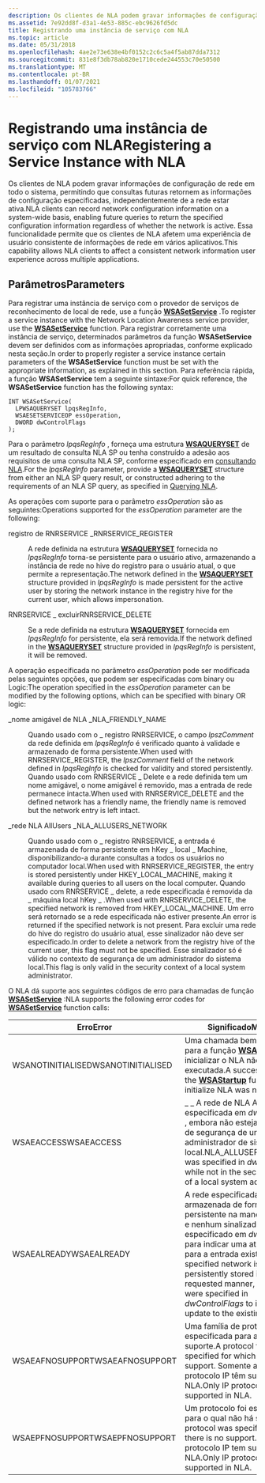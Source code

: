 ```yaml
---
description: Os clientes de NLA podem gravar informações de configuração de rede em todo o sistema, permitindo que consultas futuras retornem as informações de configuração especificadas, independentemente de a rede estar ativa.
ms.assetid: 7e92dd8f-d3a1-4e53-885c-ebc9626fd5dc
title: Registrando uma instância de serviço com NLA
ms.topic: article
ms.date: 05/31/2018
ms.openlocfilehash: 4ae2e73e638e4bf0152c2c6c5a4f5ab87dda7312
ms.sourcegitcommit: 831e8f3db78ab820e1710cede244553c70e50500
ms.translationtype: MT
ms.contentlocale: pt-BR
ms.lasthandoff: 01/07/2021
ms.locfileid: "105783766"
---
```

# <a name="registering-a-service-instance-with-nla"></a><span data-ttu-id="cc943-103">Registrando uma instância de serviço com NLA</span><span class="sxs-lookup"><span data-stu-id="cc943-103">Registering a Service Instance with NLA</span></span>

<span data-ttu-id="cc943-104">Os clientes de NLA podem gravar informações de configuração de rede em todo o sistema, permitindo que consultas futuras retornem as informações de configuração especificadas, independentemente de a rede estar ativa.</span><span class="sxs-lookup"><span data-stu-id="cc943-104">NLA clients can record network configuration information on a system-wide basis, enabling future queries to return the specified configuration information regardless of whether the network is active.</span></span> <span data-ttu-id="cc943-105">Essa funcionalidade permite que os clientes de NLA afetem uma experiência de usuário consistente de informações de rede em vários aplicativos.</span><span class="sxs-lookup"><span data-stu-id="cc943-105">This capability allows NLA clients to affect a consistent network information user experience across multiple applications.</span></span>

## <a name="parameters"></a><span data-ttu-id="cc943-106">Parâmetros</span><span class="sxs-lookup"><span data-stu-id="cc943-106">Parameters</span></span>

<span data-ttu-id="cc943-107">Para registrar uma instância de serviço com o provedor de serviços de reconhecimento de local de rede, use a função [**WSASetService**](/windows/desktop/api/Winsock2/nf-winsock2-wsasetservicea) .</span><span class="sxs-lookup"><span data-stu-id="cc943-107">To register a service instance with the Network Location Awareness service provider, use the [**WSASetService**](/windows/desktop/api/Winsock2/nf-winsock2-wsasetservicea) function.</span></span> <span data-ttu-id="cc943-108">Para registrar corretamente uma instância de serviço, determinados parâmetros da função **WSASetService** devem ser definidos com as informações apropriadas, conforme explicado nesta seção.</span><span class="sxs-lookup"><span data-stu-id="cc943-108">In order to properly register a service instance certain parameters of the **WSASetService** function must be set with the appropriate information, as explained in this section.</span></span> <span data-ttu-id="cc943-109">Para referência rápida, a função **WSASetService** tem a seguinte sintaxe:</span><span class="sxs-lookup"><span data-stu-id="cc943-109">For quick reference, the **WSASetService** function has the following syntax:</span></span>

``` syntax
INT WSASetService(
  LPWSAQUERYSET lpqsRegInfo,
  WSAESETSERVICEOP essOperation,
  DWORD dwControlFlags
);
```

<span data-ttu-id="cc943-110">Para o parâmetro *lpqsRegInfo* , forneça uma estrutura [**WSAQUERYSET**](/windows/desktop/api/Winsock2/ns-winsock2-wsaquerysetw) de um resultado de consulta NLA SP ou tenha construído a adesão aos requisitos de uma consulta NLA SP, conforme especificado em [consultando NLA](querying-nla-2.md).</span><span class="sxs-lookup"><span data-stu-id="cc943-110">For the *lpqsRegInfo* parameter, provide a [**WSAQUERYSET**](/windows/desktop/api/Winsock2/ns-winsock2-wsaquerysetw) structure from either an NLA SP query result, or constructed adhering to the requirements of an NLA SP query, as specified in [Querying NLA](querying-nla-2.md).</span></span>

<span data-ttu-id="cc943-111">As operações com suporte para o parâmetro *essOperation* são as seguintes:</span><span class="sxs-lookup"><span data-stu-id="cc943-111">Operations supported for the *essOperation* parameter are the following:</span></span>

<dl> <dt>

<span data-ttu-id="cc943-112"><span id="RNRSERVICE_REGISTER"></span><span id="rnrservice_register"></span>registro de RNRSERVICE \_</span><span class="sxs-lookup"><span data-stu-id="cc943-112"><span id="RNRSERVICE_REGISTER"></span><span id="rnrservice_register"></span>RNRSERVICE\_REGISTER</span></span>
</dt> <dd>

<span data-ttu-id="cc943-113">A rede definida na estrutura [**WSAQUERYSET**](/windows/desktop/api/Winsock2/ns-winsock2-wsaquerysetw) fornecida no *lpqsRegInfo* torna-se persistente para o usuário ativo, armazenando a instância de rede no hive do registro para o usuário atual, o que permite a representação.</span><span class="sxs-lookup"><span data-stu-id="cc943-113">The network defined in the [**WSAQUERYSET**](/windows/desktop/api/Winsock2/ns-winsock2-wsaquerysetw) structure provided in *lpqsRegInfo* is made persistent for the active user by storing the network instance in the registry hive for the current user, which allows impersonation.</span></span>

</dd> <dt>

<span data-ttu-id="cc943-114"><span id="RNRSERVICE_DELETE"></span><span id="rnrservice_delete"></span>RNRSERVICE \_ excluir</span><span class="sxs-lookup"><span data-stu-id="cc943-114"><span id="RNRSERVICE_DELETE"></span><span id="rnrservice_delete"></span>RNRSERVICE\_DELETE</span></span>
</dt> <dd>

<span data-ttu-id="cc943-115">Se a rede definida na estrutura [**WSAQUERYSET**](/windows/desktop/api/Winsock2/ns-winsock2-wsaquerysetw) fornecida em *lpqsRegInfo* for persistente, ela será removida.</span><span class="sxs-lookup"><span data-stu-id="cc943-115">If the network defined in the [**WSAQUERYSET**](/windows/desktop/api/Winsock2/ns-winsock2-wsaquerysetw) structure provided in *lpqsRegInfo* is persistent, it will be removed.</span></span>

</dd> </dl>

<span data-ttu-id="cc943-116">A operação especificada no parâmetro *essOperation* pode ser modificada pelas seguintes opções, que podem ser especificadas com binary ou Logic:</span><span class="sxs-lookup"><span data-stu-id="cc943-116">The operation specified in the *essOperation* parameter can be modified by the following options, which can be specified with binary OR logic:</span></span>

<dl> <dt>

<span data-ttu-id="cc943-117"><span id="NLA_FRIENDLY_NAME"></span><span id="nla_friendly_name"></span>\_nome amigável de NLA \_</span><span class="sxs-lookup"><span data-stu-id="cc943-117"><span id="NLA_FRIENDLY_NAME"></span><span id="nla_friendly_name"></span>NLA\_FRIENDLY\_NAME</span></span>
</dt> <dd>

<span data-ttu-id="cc943-118">Quando usado com o \_ registro RNRSERVICE, o campo *lpszComment* da rede definida em *lpqsRegInfo* é verificado quanto à validade e armazenado de forma persistente.</span><span class="sxs-lookup"><span data-stu-id="cc943-118">When used with RNRSERVICE\_REGISTER, the *lpszComment* field of the network defined in *lpqsRegInfo* is checked for validity and stored persistently.</span></span> <span data-ttu-id="cc943-119">Quando usado com RNRSERVICE \_ Delete e a rede definida tem um nome amigável, o nome amigável é removido, mas a entrada de rede permanece intacta.</span><span class="sxs-lookup"><span data-stu-id="cc943-119">When used with RNRSERVICE\_DELETE and the defined network has a friendly name, the friendly name is removed but the network entry is left intact.</span></span>

</dd> <dt>

<span data-ttu-id="cc943-120"><span id="NLA_ALLUSERS_NETWORK"></span><span id="nla_allusers_network"></span>\_rede NLA AllUsers \_</span><span class="sxs-lookup"><span data-stu-id="cc943-120"><span id="NLA_ALLUSERS_NETWORK"></span><span id="nla_allusers_network"></span>NLA\_ALLUSERS\_NETWORK</span></span>
</dt> <dd>

<span data-ttu-id="cc943-121">Quando usado com o \_ registro RNRSERVICE, a entrada é armazenada de forma persistente em hKey \_ local \_ Machine, disponibilizando-a durante consultas a todos os usuários no computador local.</span><span class="sxs-lookup"><span data-stu-id="cc943-121">When used with RNRSERVICE\_REGISTER, the entry is stored persistently under HKEY\_LOCAL\_MACHINE, making it available during queries to all users on the local computer.</span></span> <span data-ttu-id="cc943-122">Quando usado com RNRSERVICE \_ delete, a rede especificada é removida da \_ máquina local hKey \_ .</span><span class="sxs-lookup"><span data-stu-id="cc943-122">When used with RNRSERVICE\_DELETE, the specified network is removed from HKEY\_LOCAL\_MACHINE.</span></span> <span data-ttu-id="cc943-123">Um erro será retornado se a rede especificada não estiver presente.</span><span class="sxs-lookup"><span data-stu-id="cc943-123">An error is returned if the specified network is not present.</span></span> <span data-ttu-id="cc943-124">Para excluir uma rede do hive do registro do usuário atual, esse sinalizador não deve ser especificado.</span><span class="sxs-lookup"><span data-stu-id="cc943-124">In order to delete a network from the registry hive of the current user, this flag must not be specified.</span></span> <span data-ttu-id="cc943-125">Esse sinalizador só é válido no contexto de segurança de um administrador do sistema local.</span><span class="sxs-lookup"><span data-stu-id="cc943-125">This flag is only valid in the security context of a local system administrator.</span></span>

</dd> </dl>

<span data-ttu-id="cc943-126">O NLA dá suporte aos seguintes códigos de erro para chamadas de função [**WSASetService**](/windows/desktop/api/Winsock2/nf-winsock2-wsasetservicea) :</span><span class="sxs-lookup"><span data-stu-id="cc943-126">NLA supports the following error codes for [**WSASetService**](/windows/desktop/api/Winsock2/nf-winsock2-wsasetservicea) function calls:</span></span>

| <span data-ttu-id="cc943-127">Erro</span><span class="sxs-lookup"><span data-stu-id="cc943-127">Error</span></span>             | <span data-ttu-id="cc943-128">Significado</span><span class="sxs-lookup"><span data-stu-id="cc943-128">Meaning</span></span>                                                                                                                                                                    |
|-------------------|----------------------------------------------------------------------------------------------------------------------------------------------------------------------------|
| <span data-ttu-id="cc943-129">WSANOTINITIALISED</span><span class="sxs-lookup"><span data-stu-id="cc943-129">WSANOTINITIALISED</span></span> | <span data-ttu-id="cc943-130">Uma chamada bem-sucedida para a função [**WSAStartup**](/windows/desktop/api/winsock/nf-winsock-wsastartup) para inicializar o NLA não foi executada.</span><span class="sxs-lookup"><span data-stu-id="cc943-130">A successful call to the [**WSAStartup**](/windows/desktop/api/winsock/nf-winsock-wsastartup) function to initialize NLA was not performed.</span></span>                                                                  |
| <span data-ttu-id="cc943-131">WSAEACCESS</span><span class="sxs-lookup"><span data-stu-id="cc943-131">WSAEACCESS</span></span>        | <span data-ttu-id="cc943-132">\_ \_ A rede de NLA AllUsers foi especificada em *dwControlFlags* , embora não esteja no contexto de segurança de um administrador de sistema local.</span><span class="sxs-lookup"><span data-stu-id="cc943-132">NLA\_ALLUSERS\_NETWORK was specified in *dwControlFlags* while not in the security context of a local system administrator.</span></span>                                                |
| <span data-ttu-id="cc943-133">WSAEALREADY</span><span class="sxs-lookup"><span data-stu-id="cc943-133">WSAEALREADY</span></span>       | <span data-ttu-id="cc943-134">A rede especificada já está armazenada de forma persistente na maneira solicitada e nenhum sinalizador foi especificado em *dwControlFlags* para indicar uma atualização para a entrada existente.</span><span class="sxs-lookup"><span data-stu-id="cc943-134">The specified network is already persistently stored in the requested manner, and no flags were specified in *dwControlFlags* to indicate an update to the existing entry.</span></span> |
| <span data-ttu-id="cc943-135">WSAEAFNOSUPPORT</span><span class="sxs-lookup"><span data-stu-id="cc943-135">WSAEAFNOSUPPORT</span></span>   | <span data-ttu-id="cc943-136">Uma família de protocolos foi especificada para a qual não há suporte.</span><span class="sxs-lookup"><span data-stu-id="cc943-136">A protocol family was specified for which there is no support.</span></span> <span data-ttu-id="cc943-137">Somente as famílias de protocolo IP têm suporte no NLA.</span><span class="sxs-lookup"><span data-stu-id="cc943-137">Only IP protocol families are supported in NLA.</span></span>                                                             |
| <span data-ttu-id="cc943-138">WSAEPFNOSUPPORT</span><span class="sxs-lookup"><span data-stu-id="cc943-138">WSAEPFNOSUPPORT</span></span>   | <span data-ttu-id="cc943-139">Um protocolo foi especificado para o qual não há suporte.</span><span class="sxs-lookup"><span data-stu-id="cc943-139">A protocol was specified for which there is no support.</span></span> <span data-ttu-id="cc943-140">Somente o protocolo IP tem suporte em NLA.</span><span class="sxs-lookup"><span data-stu-id="cc943-140">Only IP protocol is supported in NLA.</span></span>                                                                              |



 

 

 



